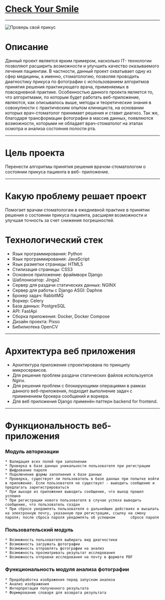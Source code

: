 # [Check Your Smile](http://91.186.198.225 "проверь свой прикус")
____
![Проверь свой прикус](https://b-stom.ru/upload/articles/111.jpg)

# Описание
Данный проект является ярким примером, насколько IT- технологии позволяют расширить возможности и улучшить качество оказываемого лечения пациентам. В частности, данный проект охватывает одну из сфер медицины, а именно, стоматологию, позволяя проводить диагностику прикуса по фотографии с использованием алгоритмов принятия решения практикующего врача,  применяемых в  повседневной практике. Особенностью данного проекта является то, что алгоритмами, по которым будет работать веб-приложение, являются, как описывалось выше, методы и теоретические знания в совокупности с практическим  опытом клинициста, на основании которых врач-стоматолог принимает решения и ставит диагноз. Так же, благодаря трансформации фотографии в массив данных, появляются возможности, которыми не обладает врач-стоматолог на  этапах осмотра и анализа состояния полости рта. 
___
# Цель проекта
Перенести алгоритмы принятия решения врачом-стоматологом о состоянии прикуса пациента в веб- приложение.
___
# Какую проблему решает проект 
Помогает врачам стоматологам в ежедневной практике в принятии решения о состоянии прикуса пациента, расширяя возможности и улучшая точность за счет снижения погрешностей.
# Технологический стек
* Язык программирования: Python
* Язык программирования: JavaScript
* Язык разметки страницы: HTML5
* Стилизация страницы: CSS3
* Основное приложение: фраймворк Django
* Шаблонизатор: Jinga2
* Сервер для раздачи статических данных: NGINX
* Сервер для работы с Django ASGI: Daphne
* Брокер задач: RabbitMQ
* Воркер: Celery
* База данных: PostgreSQL
* API: FastApi
* Сборка приложения: Docker, Docker Compose
* Дизайн проекта: Pixso
* Бибилиотека OpenCV
___
# Архитектура веб приложения
* Архитектура приложения  спроектирована по принципу микросервисов.
* Для решения проблем раздачи статических файлов используется Nginx.
* Для решения проблем с блокирующими операциями в рамках данного веб-приложения, подходит выполнение задач с применением брокера сообщений и воркера.
* Для веб приложения Django  применён паттерн backend for frontend.
___
# Функциональность веб-приложения
### Модуль авторизации
    * Валидация всех полей при заполнении
    * Проверка в базе данных уникальности пользователя при регистрации
    * Шифрование пароля
    * Подключение формы заполнения к базе данных
    * Проверка, существует ли пользователь в базе данных при попытке войти в приложение. Если пользователя не существует - выводить сообщение и предлагать зарегистрироваться
    * При выходе из приложения выводить сообщение, что выход прошел успешно
    * При регистрации нового пользователя в случае успеха выводить сообщение, что пользователь создан
    * При сбросе уведомлять пользователя о дальнейших действиях и высылать на электронную почту, указанную при регистрации, ссылку на смену пароля; после сброса пароля уведомлять об успешном       сбросе пароля
### Пользовательский модуль
    * Возможность пользователя выбирать вид диагностики
    * Возможность загружать фотографии 
    * Возможность отправлять фотографии на анализ 
    * Возможность просматривать результат исследования
    * Возможность отправки исследования на почту в формате PDF
### Функциональность модуля анализа фотографии
    * Предобработка изображения перед запуском анализа
    * Анализ изображения 
    * Интерпретация полученного результата
    * Формирование словаря для возврата результата

 

